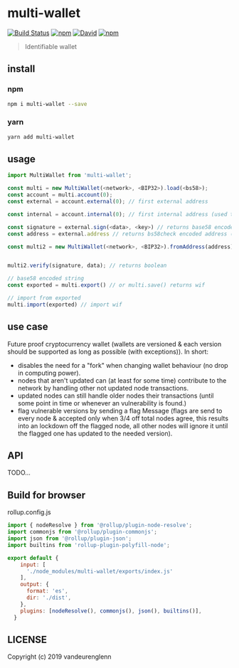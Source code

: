 # multi-wallet

[![Build Status](https://img.shields.io/travis/VandeurenGlenn/multi-wallet/master.svg?style=for-the-badge)](https://travis-ci.org/vandeurenglenn/multi-wallet)
[![npm](https://img.shields.io/npm/dt/multi-wallet.svg?style=for-the-badge)](https://www.npmjs.com/package/multi-wallet)
[![David](https://img.shields.io/david/vandeurenglenn/multi-wallet.svg?style=for-the-badge)](https://github.com/vandeurenglenn/multi-wallet)
[![npm](https://img.shields.io/npm/v/multi-wallet.svg?style=for-the-badge)](https://www.npmjs.com/package/multi-wallet)

> Identifiable wallet <version><codec><wallet>

## install
### npm
```sh
npm i multi-wallet --save
```
### yarn
```sh
yarn add multi-wallet
```

## usage
```js
import MultiWallet from 'multi-wallet';

const multi = new MultiWallet(<network>, <BIP32>).load(<bs58>);
const account = multi.account(0);
const external = account.external(0); // first external address

const internal = account.internal(0); // first internal address (used to receive change)

const signature = external.sign(<data>, <key>) // returns base58 encoded MultiSignature
const address = external.address // returns bs58check encoded address (without privateKey)

const multi2 = new MultiWallet(<network>, <BIP32>).fromAddress(address);


multi2.verify(signature, data); // returns boolean

// base58 encoded string
const exported = multi.export() // or multi.save() returns wif

// import from exported
multi.import(exported) // import wif

```
## use case
Future proof cryptocurrency wallet (wallets are versioned & each version should be supported as long as possible (with exceptions)).
In short:
- disables the need for a "fork" when changing wallet behaviour (no drop in computing power).
- nodes that aren't updated can (at least for some time) contribute to the network by handling other not updated node transactions.
- updated nodes can still handle older nodes their transactions (until some point in time or whenever an vulnerability is found.)
- flag vulnerable versions by sending a flag Message (flags are send to every node & accepted only when 3/4 off total nodes agree, this results into an lockdown off the flagged node, all other nodes will ignore it until the flagged one has updated to the needed version).


## API
TODO...

## Build for browser
rollup.config.js
```js
import { nodeResolve } from '@rollup/plugin-node-resolve';
import commonjs from '@rollup/plugin-commonjs';
import json from '@rollup/plugin-json';
import builtins from 'rollup-plugin-polyfill-node';

export default {
    input: [
      './node_modules/multi-wallet/exports/index.js'
    ],
    output: {
      format: 'es',
      dir: './dist',
    },
    plugins: [nodeResolve(), commonjs(), json(), builtins()],
  }
```

## LICENSE
Copyright (c) 2019 vandeurenglenn
